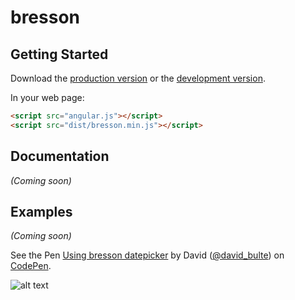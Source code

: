 # bresson



## Getting Started

Download the [production version][min] or the [development version][max].

[min]: https://rawgit.com/david-bulte/bresson/master/dist/bresson.min.js
[max]: https://rawgit.com/david-bulte/bresson/master/dist/bresson.js

In your web page:

```html
<script src="angular.js"></script>
<script src="dist/bresson.min.js"></script>
```

## Documentation
_(Coming soon)_

## Examples
_(Coming soon)_

<p data-height="213" data-theme-id="0" data-slug-hash="WQzRaa" data-default-tab="result" data-user="david_bulte" class='codepen'>See the Pen <a href='http://codepen.io/david_bulte/pen/WQzRaa/'>Using bresson datepicker</a> by David (<a href='http://codepen.io/david_bulte'>@david_bulte</a>) on <a href='http://codepen.io'>CodePen</a>.</p>
<script async src="//assets.codepen.io/assets/embed/ei.js"></script>

![alt text](https://upload.wikimedia.org/wikipedia/commons/1/19/Robertbressonportrait.png "Logo Title Text 1")

